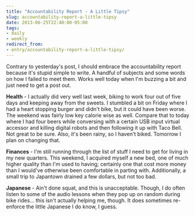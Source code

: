 ```yaml
---
title: "Accountability Report - A Little Tipsy"
slug: accountability-report-a-little-tipsy
date: 2013-06-25T22:40:00-05:00
tags:
- daily
- weekly
redirect_from:
- entry/accountability-report-a-little-tipsy/
---
```

Contrary to yesterday's post, I should embrace the accountability report because it's stupid simple to write. A handful of subjects and some words on how I failed to meet them. Works well today when I'm buzzing a bit and just need to get a post out.

**Health** - I actually did very well last week, biking to work four out of five days and keeping away from the sweets. I stumbled a bit on Friday where I had a heart stopping burger and didn't bike, but it could have been worse. The weekend was fairly low key calorie wise as well. Compare that to today where I had four beers while conversing with a certain USB input virtual accessor and killing digital robots and then following it up with Taco Bell. Not great to be sure. Also, it's been rainy, so I haven't biked. Tomorrow I plan on changing that.

**Finances** - I'm still running through the list of stuff I need to get for living in my new quarters. This weekend, I acquired myself a new bed, one of much higher quality than I'm used to having; certainly one that cost more money than I would've otherwise been comfortable in parting with. Additionally, a small trip to Japantown drained a few dollars, but not too bad.

**Japanese** - Ain't done squat, and this is unacceptable. Though, I do often listen to some of the audio lessons when they pop up on random during bike rides... this isn't actually helping me, though. It does sometimes re-enforce the little Japanese I do know, I guess.
